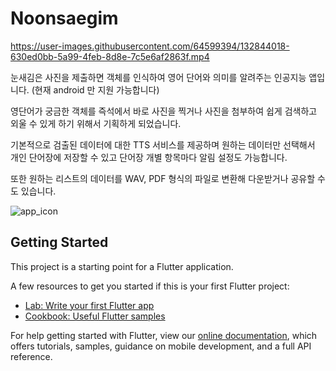 # Noonsaegim
https://user-images.githubusercontent.com/64599394/132844018-630ed0bb-5a99-4feb-8d8e-7c5e6af2863f.mp4

눈새김은 사진을 제출하면 객체를 인식하여 영어 단어와 의미를 알려주는 인공지능 앱입니다.
(현재 android 만 지원 가능합니다)

영단어가 궁금한 객체를 즉석에서 바로 사진을 찍거나 사진을 첨부하여 쉽게 검색하고 외울 수 있게 하기 위해서 기획하게 되었습니다.

기본적으로 검출된 데이터에 대한 TTS 서비스를 제공하며
원하는 데이터만 선택해서 개인 단어장에 저장할 수 있고 단어장 개별 항목마다 알림 설정도 가능합니다.

또한 원하는 리스트의 데이터를 WAV, PDF 형식의 파일로 변환해 다운받거나 공유할 수도 있습니다.

![app_icon](https://user-images.githubusercontent.com/64599394/132732824-1d2eebb9-b05c-401f-a663-e5695a4e6a8e.png)


## Getting Started

This project is a starting point for a Flutter application.

A few resources to get you started if this is your first Flutter project:

- [Lab: Write your first Flutter app](https://flutter.dev/docs/get-started/codelab)
- [Cookbook: Useful Flutter samples](https://flutter.dev/docs/cookbook)

For help getting started with Flutter, view our
[online documentation](https://flutter.dev/docs), which offers tutorials,
samples, guidance on mobile development, and a full API reference.
